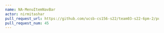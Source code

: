 ```yaml
---
name: NA-MenuItemNavBar
actor: nirmitashar
pull_request_url: https://github.com/ucsb-cs156-s22/team03-s22-6pm-2/pull/45
pull_request_num: 45
---
```

